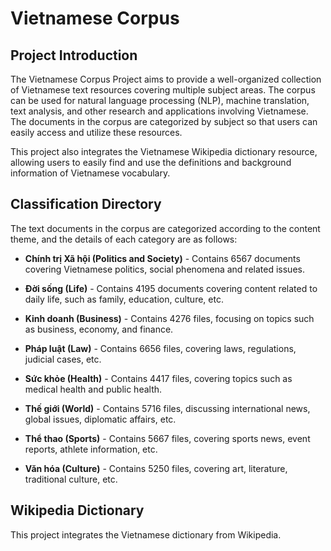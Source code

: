 # Vietnamese Corpus

## Project Introduction

The Vietnamese Corpus Project aims to provide a well-organized collection of Vietnamese text resources covering multiple subject areas. The corpus can be used for natural language processing (NLP), machine translation, text analysis, and other research and applications involving Vietnamese. The documents in the corpus are categorized by subject so that users can easily access and utilize these resources.

This project also integrates the Vietnamese Wikipedia dictionary resource, allowing users to easily find and use the definitions and background information of Vietnamese vocabulary.

## Classification Directory

The text documents in the corpus are categorized according to the content theme, and the details of each category are as follows:

- **Chính trị Xã hội (Politics and Society)** - Contains 6567 documents covering Vietnamese politics, social phenomena and related issues.

- **Đời sống (Life)** - Contains 4195 documents covering content related to daily life, such as family, education, culture, etc.
- **Kinh doanh (Business)** - Contains 4276 files, focusing on topics such as business, economy, and finance.
- **Pháp luật (Law)** - Contains 6656 files, covering laws, regulations, judicial cases, etc.
- **Sức khỏe (Health)** - Contains 4417 files, covering topics such as medical health and public health.
- **Thế giới (World)** - Contains 5716 files, discussing international news, global issues, diplomatic affairs, etc.
- **Thể thao (Sports)** - Contains 5667 files, covering sports news, event reports, athlete information, etc.
- **Văn hóa (Culture)** - Contains 5250 files, covering art, literature, traditional culture, etc.

## Wikipedia Dictionary

This project integrates the Vietnamese dictionary from Wikipedia. 
